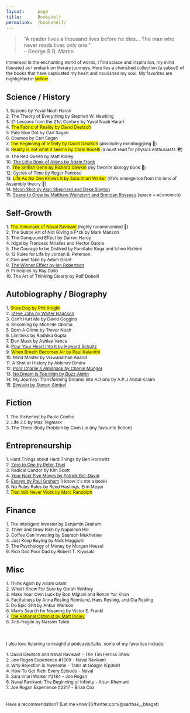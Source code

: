 ```yaml
---
layout:     page
title:      Bookshelf
permalink:  /bookshelf/
---
```


<style type="text/css">
    strong {
        color: #3498db;
        font-weight: 400;
    }
    blockquote {
        padding: 0px 23px;
    }
</style>

> “A reader lives a thousand lives before he dies... The man who never reads lives only one.”  
> – George R.R. Martin

<span style="font-size: 85%;">Immersed in the enchanting world of words, I find solace and inspiration, my mind liberated as I embark on literary journeys.
Here lies a cherished collection (a subset) of the books that have captivated my heart and nourished my soul. My favorites are highlighted in <span style="background-color: yellow;">yellow</span>.</span><br>

## Science / History

<span style="font-size: 85%;">1. Sapiens by Yuval Noah Harari</span><br>
<span style="font-size: 85%;">2. The Theory of Everything by Stephen W. Hawking</span><br>
<span style="font-size: 85%;">3. 21 Lessons from the 21st Century by Yuval Noah Harari</span><br>
<span style="font-size: 85%;">4. <span style="background-color: yellow;">The Fabric of Reality by David Deutsch</span></span><br>
<span style="font-size: 85%;">5. Pale Blue Dot by Carl Sagan</span><br>
<span style="font-size: 85%;">6. Cosmos by Carl Sagan</span><br>
<span style="font-size: 85%;">7. <span style="background-color: yellow;">The Beginning of Infinity by David Deutsch</span> (absolutely mindboggling
🤯)</span><br>
<span style="font-size: 85%;">8. <span style="background-color: yellow;">Reality is not what it seems by Carlo Rovelli</span> (a must read for physics enthusiasts 🌍)</span><br>
<span style="font-size: 85%;">9. The Red Queen by Matt Ridley</span><br>
<span style="font-size: 85%;">10. <a href="https://sarthak268.github.io/bookshelf/aliens/">The Little Book of Aliens by Adam Frank</a></span><br>
<span style="font-size: 85%;">11. <span style="background-color: yellow;">The Selfish Gene by Richard Dawkin</span> (my favorite biology book 🧬)</span><br>
<span style="font-size: 85%;">12. Cycles of Time by Roger Penrose</span><br>
<span style="font-size: 85%;">13. <span style="background-color: yellow;">Life As No One Knows It by Sara Imari Walker</span> (life's emergence from the lens of Assembly theory 🌿)</span><br>
<span style="font-size: 85%;">14. <a href="https://sarthak268.github.io/bookshelf/moon_shot/">Moon Shot by Alan Shephard and Deke Slayton</a></span><br>
<span style="font-size: 85%;">15. <a href="https://sarthak268.github.io/bookshelf/space_to_grow/">Space to Grow by Matthew Weinzierrl and Brendan Rosseau</a> (space + economics)</span><br>

## Self-Growth

<span style="font-size: 85%;">1. <span style="background-color: yellow;">The Almanack of Naval Ravikant</span> (highly recommended 🧠)</span><br>
<span style="font-size: 85%;">2. The Subtle Art of Not Giving a F*ck by Mark Manson</span><br>
<span style="font-size: 85%;">3. The Compound Effect by Darren Hardy</span><br>
<span style="font-size: 85%;">4. Ikigai by Francesc Miralles and Hector Garcia</span><br>
<span style="font-size: 85%;">5. The Courage to be Disliked by Fumitake Koga and Ichiro Kishimi</span><br>
<span style="font-size: 85%;">6. 12 Rules for Life by Jordan B. Peterson</span><br>
<span style="font-size: 85%;">7. Give and Take by Adam Grant</span><br>
<span style="font-size: 85%;">8. <a href="https://sarthak268.github.io/bookshelf/winner_effect/">The Winner Effect by Ian Robertson</a></span><br>
<span style="font-size: 85%;">9. Principles by Ray Dalio</span><br>
<span style="font-size: 85%;">10. The Art of Thinking Clearly by Rolf Dobelli</span><br>

## Autobiography / Biography

<span style="font-size: 85%;">1. <span style="background-color: yellow;">Shoe Dog by Phil Knight</span></span><br>
<span style="font-size: 85%;">2. <a href="https://sarthak268.github.io/bookshelf/steve_jobs/">Steve Jobs by Walter Isaacson</a></span><br>
<span style="font-size: 85%;">3. Can’t Hurt Me by David Goggins</span><br>
<span style="font-size: 85%;">4. Becoming by Michelle Obama</span><br>
<span style="font-size: 85%;">5. Born A Crime by Trevor Noah</span><br>
<span style="font-size: 85%;">6. Limitless by Radhika Gupta</span><br>
<span style="font-size: 85%;">7. Elon Musk by Ashlee Vance</span><br>
<span style="font-size: 85%;">8. <a href="https://sarthak268.github.io/bookshelf/starbucks/">Pour Your Heart Into It by Howard Schultz</a></span><br>
<span style="font-size: 85%;">9. <span style="background-color: yellow;">When Breath Becomes Air by Paul Kalanithi</span></span><br>
<span style="font-size: 85%;">10. Mind Master by Viswanathan Anand</span><br>
<span style="font-size: 85%;">11. A Shot at History by Abhinav Bindra</span><br>
<span style="font-size: 85%;">12. <a href="https://sarthak268.github.io/bookshelf/charlie/">Poor Charlie's Almanack by Charlie Munger</a></span><br>
<span style="font-size: 85%;">13. <a href="https://sarthak268.github.io/bookshelf/no_dream_too_high/">No Dream Is Too High by Buzz Aldrin</a></span><br>
<span style="font-size: 85%;">14. My Journey: Transforming Dreams Into Actions by A.P.J Abdul Kalam</span><br>
<span style="font-size: 85%;">15. <a href="https://sarthak268.github.io/bookshelf/einstein/">Einstein by Steven Gimbel</a></span><br>

## Fiction

<span style="font-size: 85%;">1. The Alchemist by Paulo Coelho</span><br>
<span style="font-size: 85%;">2. Life 3.0 by Max Tegmark</span><br>
<span style="font-size: 85%;">3. The Three-Body Problem by Cixin Lie (my favourite fiction)</span><br>

## Entrepreneurship

<span style="font-size: 85%;">1. Hard Things about Hard Things by Ben Horowitz</span><br>
<span style="font-size: 85%;">2. <a href="https://sarthak268.github.io/bookshelf/zero_to_one/">Zero to One by Peter Thiel</a></span><br>
<span style="font-size: 85%;">3. Radical Candor by Kim Scott</span><br>
<span style="font-size: 85%;">4. <a href="https://sarthak268.github.io/bookshelf/five_moves_ahead/">Your Next Five Moves by Patrick Bet-David</a></span><br>
<span style="font-size: 85%;">5. <a href="https://sarthak268.github.io/bookshelf/zero_to_one/">Essays by Paul Graham</a> (I know it's not a book)</span><br>
<span style="font-size: 85%;">6. No Rules Rules by Reed Hastings, Erin Meyer</span><br>
<span style="font-size: 85%;">7. <span style="background-color: yellow;">That Will Never Work by Marc Randolph</span></span><br>

## Finance

<span style="font-size: 85%;">1. The Intelligent Investor by Benjamin Graham</span><br>
<span style="font-size: 85%;">2. Think and Grow Rich by Napoleon Hill</span><br>
<span style="font-size: 85%;">3. Coffee Can Investing by Saurabh Mukherjee</span><br>
<span style="font-size: 85%;">4. Just Keep Buying by Nick Maggiulli</span><br>
<span style="font-size: 85%;">5. The Psychology of Money by Morgan Housel</span><br>
<span style="font-size: 85%;">6. Rich Dad Poor Dad by Robert T. Kiyosaki</span><br>

## Misc

<span style="font-size: 85%;">1. Think Again by Adam Grant</span><br>
<span style="font-size: 85%;">2. What I Know For Sure by Oprah Winfrey</span><br>
<span style="font-size: 85%;">3. Make Your Own Luck by Bob Miglani and Rehan Yar Khan</span><br>
<span style="font-size: 85%;">4. Factfulness by Anna Rosling Rönnlund, Hans Rosling, and Ola Rosling</span><br>
<span style="font-size: 85%;">5. Do Epic Shit by Ankur Warikoo</span><br>
<span style="font-size: 85%;">6. Man’s Search for Meaning by Victor E. Frankl</span><br>
<span style="font-size: 85%;">7. <span style="background-color: yellow;"><a href="https://sarthak268.github.io/bookshelf/rational_optimist/">The Rational Optimist by Matt Ridley</a></span></span><br>
<span style="font-size: 85%;">8. Anti-fragile by Nassim Taleb</span><br>

<br>

<span style="font-size: 85%;">I also love listening to insightful podcasts/talks, some of my favorites include:</span><br>

<span style="font-size: 85%;">1. David Deutsch and Naval Ravikant - The Tim Ferriss Show</span><br>
<span style="font-size: 85%;">2. Joe Rogan Experience #1309 - Naval Ravikant</span><br>
<span style="font-size: 85%;">3. Why Rejection is Awesome - Talks at Google (Ep369)</span><br>
<span style="font-size: 85%;">4. How To Get Rich: Every Episode - Naval</span><br>
<span style="font-size: 85%;">5. Sara Imari Walker #2184 - Joe Rogan</span><br>
<span style="font-size: 85%;">6. Naval Ravikant: The Beginning of Infinity - Arjun Khemani</span><br>
<span style="font-size: 85%;">7. Joe Rogan Experience #2217 - Brian Cox</span><br>

<br>
<span style="font-size: 85%;">Have a recommendation? [Let me know!](//twitter.com/@sarthak__bhagat)</span><br>
